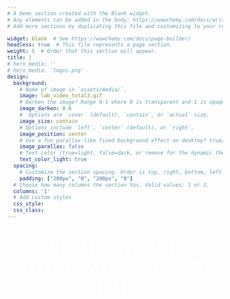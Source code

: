 ```yaml
---
# A Demo section created with the Blank widget.
# Any elements can be added in the body: https://wowchemy.com/docs/writing-markdown-latex/
# Add more sections by duplicating this file and customizing to your requirements.

widget: blank  # See https://wowchemy.com/docs/page-builder/
headless: true  # This file represents a page section.
weight: 5  # Order that this section will appear.
title: |
# hero_media: ''
# hero_media: 'logos.png'
design:
  background:
    # Name of image in `assets/media/`.
    image: lab_video_total3.gif
    # Darken the image? Range 0-1 where 0 is transparent and 1 is opaque.
    image_darken: 0.6
    #  Options are `cover` (default), `contain`, or `actual` size.
    image_size: contain
    # Options include `left`, `center` (default), or `right`.
    image_position: center
    # Use a fun parallax-like fixed background effect on desktop? true/false
    image_parallax: false
    # Text color (true=light, false=dark, or remove for the dynamic theme color).
    text_color_light: true
  spacing:
    # Customize the section spacing. Order is top, right, bottom, left.
    padding: ["200px", "0", "200px", "0"]
  # Choose how many columns the section has. Valid values: 1 or 2.
  columns: '1'
  # Add custom styles
  css_style:
  css_class:
---
```

<P style="font-family:Verdana; color:white; font-size: 40px; " align="center">
  <b>RESILIENT AND AUTONOMOUS SYSTEMS LAB </b>
  </p>
  <br>
  <br>
  <br>
  <br>
   <br>
  <br>
